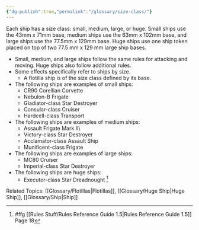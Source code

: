 ```yaml
---
{"dg-publish":true,"permalink":"/glossary/size-class/"}
---
```


Each ship has a size class: small, medium, large, or huge. Small ships use the 43mm x 71mm base, medium ships use the 63mm x 102mm base, and large ships use the 77.5mm x 129mm base. Huge ships use one ship token placed on top of two 77.5 mm x 129 mm large ship
bases.
- Small, medium, and large ships follow the same rules for attacking and moving. Huge ships also follow additional rules.
- Some effects specifically refer to ships by size.
	- A flotilla ship is of the size class defined by its base.
- The following ships are examples of small ships:
	- CR90 Corellian Corvette
	- Nebulon-B Frigate
	- Gladiator-class Star Destroyer
	- Consular-class Cruiser
	- Hardcell-class Transport
- The following ships are examples of medium ships:
	- Assault Frigate Mark II\
	- Victory-class Star Destroyer
	- Acclamator-class Assault Ship
	- Munificent-class Frigate
- The following ships are examples of large ships:
	- MC80 Cruiser
	- Imperial-class Star Destroyer
- The following ships are huge ships:
	- Executor-class Star Dreadnought [^1]

Related Topics: [[Glossary/Flotillas\|Flotillas]], [[Glossary/Huge Ship\|Huge Ship]], [[Glossary/Ship\|Ship]]

[^1]: #ffg [[Rules Stuff/Rules Reference Guide 1.5\|Rules Reference Guide 1.5]] Page 18